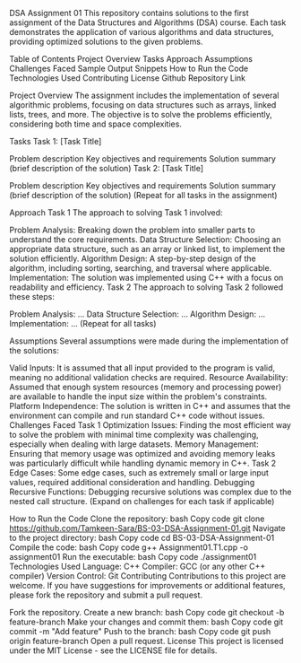 DSA Assignment 01
This repository contains solutions to the first assignment of the Data Structures and Algorithms (DSA) course. Each task demonstrates the application of various algorithms and data structures, providing optimized solutions to the given problems.

Table of Contents
Project Overview
Tasks
Approach
Assumptions
Challenges Faced
Sample Output Snippets
How to Run the Code
Technologies Used
Contributing
License
Github Repository Link

Project Overview
The assignment includes the implementation of several algorithmic problems, focusing on data structures such as arrays, linked lists, trees, and more. The objective is to solve the problems efficiently, considering both time and space complexities.

Tasks
Task 1: [Task Title]

Problem description
Key objectives and requirements
Solution summary (brief description of the solution)
Task 2: [Task Title]

Problem description
Key objectives and requirements
Solution summary (brief description of the solution)
(Repeat for all tasks in the assignment)

Approach
Task 1
The approach to solving Task 1 involved:

Problem Analysis: Breaking down the problem into smaller parts to understand the core requirements.
Data Structure Selection: Choosing an appropriate data structure, such as an array or linked list, to implement the solution efficiently.
Algorithm Design: A step-by-step design of the algorithm, including sorting, searching, and traversal where applicable.
Implementation: The solution was implemented using C++ with a focus on readability and efficiency.
Task 2
The approach to solving Task 2 followed these steps:

Problem Analysis: ...
Data Structure Selection: ...
Algorithm Design: ...
Implementation: ...
(Repeat for all tasks)

Assumptions
Several assumptions were made during the implementation of the solutions:

Valid Inputs: It is assumed that all input provided to the program is valid, meaning no additional validation checks are required.
Resource Availability: Assumed that enough system resources (memory and processing power) are available to handle the input size within the problem's constraints.
Platform Independence: The solution is written in C++ and assumes that the environment can compile and run standard C++ code without issues.
Challenges Faced
Task 1
Optimization Issues: Finding the most efficient way to solve the problem with minimal time complexity was challenging, especially when dealing with large datasets.
Memory Management: Ensuring that memory usage was optimized and avoiding memory leaks was particularly difficult while handling dynamic memory in C++.
Task 2
Edge Cases: Some edge cases, such as extremely small or large input values, required additional consideration and handling.
Debugging Recursive Functions: Debugging recursive solutions was complex due to the nested call structure.
(Expand on challenges for each task if applicable)

How to Run the Code
Clone the repository:
bash
Copy code
git clone https://github.com/Tamkeen-Sara/BS-03-DSA-Assignment-01.git
Navigate to the project directory:
bash
Copy code
cd BS-03-DSA-Assignment-01
Compile the code:
bash
Copy code
g++ Assignment01.T1.cpp -o assignment01
Run the executable:
bash
Copy code
./assignment01
Technologies Used
Language: C++
Compiler: GCC (or any other C++ compiler)
Version Control: Git
Contributing
Contributions to this project are welcome. If you have suggestions for improvements or additional features, please fork the repository and submit a pull request.

Fork the repository.
Create a new branch:
bash
Copy code
git checkout -b feature-branch
Make your changes and commit them:
bash
Copy code
git commit -m "Add feature"
Push to the branch:
bash
Copy code
git push origin feature-branch
Open a pull request.
License
This project is licensed under the MIT License - see the LICENSE file for details.
